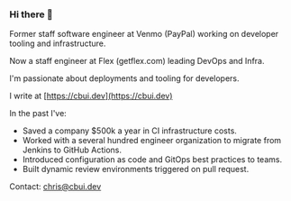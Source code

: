 ### Hi there 👋

Former staff software engineer at Venmo (PayPal) working on developer tooling and infrastructure.

Now a staff engineer at Flex (getflex.com) leading DevOps and Infra.

I'm passionate about deployments and tooling for developers.

I write at [https://cbui.dev](https://cbui.dev)

In the past I've:

- Saved a company $500k a year in CI infrastructure costs.
- Worked with a several hundred engineer organization to migrate from Jenkins to GitHub Actions.
- Introduced configuration as code and GitOps best practices to teams.
- Built dynamic review environments triggered on pull request.

Contact: chris@cbui.dev

<!--
**cbui/cbui** is a ✨ _special_ ✨ repository because its `README.md` (this file) appears on your GitHub profile.

Here are some ideas to get you started:

- 🔭 I’m currently working on ...
- 🌱 I’m currently learning ...
- 👯 I’m looking to collaborate on ...
- 🤔 I’m looking for help with ...
- 💬 Ask me about ...
- 📫 How to reach me: ...
- 😄 Pronouns: ...
- ⚡ Fun fact: ...
-->
